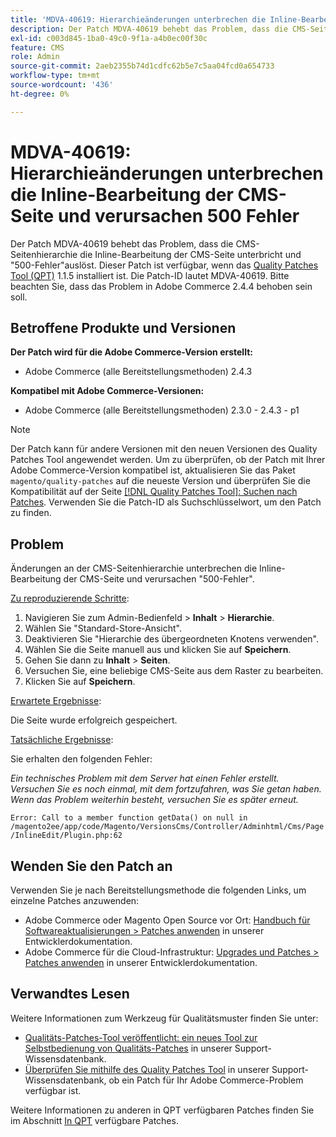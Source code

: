 ```yaml
---
title: 'MDVA-40619: Hierarchieänderungen unterbrechen die Inline-Bearbeitung der CMS-Seite und verursachen 500 Fehler'
description: Der Patch MDVA-40619 behebt das Problem, dass die CMS-Seitenhierarchie die Inline-Bearbeitung der CMS-Seite unterbricht und "500-Fehler"auslöst. Dieser Patch ist verfügbar, wenn das [Quality Patches Tool (QPT)](/help/announcements/adobe-commerce-announcements/magento-quality-patches-released-new-tool-to-self-serve-quality-patches.md) 1.1.5 installiert ist. Die Patch-ID lautet MDVA-40619. Bitte beachten Sie, dass das Problem in Adobe Commerce 2.4.4 behoben sein soll.
exl-id: c003d845-1ba0-49c0-9f1a-a4b0ec00f30c
feature: CMS
role: Admin
source-git-commit: 2aeb2355b74d1cdfc62b5e7c5aa04fcd0a654733
workflow-type: tm+mt
source-wordcount: '436'
ht-degree: 0%

---
```


# MDVA-40619: Hierarchieänderungen unterbrechen die Inline-Bearbeitung der CMS-Seite und verursachen 500 Fehler

Der Patch MDVA-40619 behebt das Problem, dass die CMS-Seitenhierarchie die Inline-Bearbeitung der CMS-Seite unterbricht und &quot;500-Fehler&quot;auslöst. Dieser Patch ist verfügbar, wenn das [Quality Patches Tool (QPT)](/help/announcements/adobe-commerce-announcements/magento-quality-patches-released-new-tool-to-self-serve-quality-patches.md) 1.1.5 installiert ist. Die Patch-ID lautet MDVA-40619. Bitte beachten Sie, dass das Problem in Adobe Commerce 2.4.4 behoben sein soll.

## Betroffene Produkte und Versionen

**Der Patch wird für die Adobe Commerce-Version erstellt:**

* Adobe Commerce (alle Bereitstellungsmethoden) 2.4.3

**Kompatibel mit Adobe Commerce-Versionen:**

* Adobe Commerce (alle Bereitstellungsmethoden) 2.3.0 - 2.4.3 - p1

>[!NOTE]
>
>Der Patch kann für andere Versionen mit den neuen Versionen des Quality Patches Tool angewendet werden. Um zu überprüfen, ob der Patch mit Ihrer Adobe Commerce-Version kompatibel ist, aktualisieren Sie das Paket `magento/quality-patches` auf die neueste Version und überprüfen Sie die Kompatibilität auf der Seite [[!DNL Quality Patches Tool]: Suchen nach Patches](https://experienceleague.adobe.com/tools/commerce-quality-patches/index.html). Verwenden Sie die Patch-ID als Suchschlüsselwort, um den Patch zu finden.

## Problem

Änderungen an der CMS-Seitenhierarchie unterbrechen die Inline-Bearbeitung der CMS-Seite und verursachen &quot;500-Fehler&quot;.

<u>Zu reproduzierende Schritte</u>:

1. Navigieren Sie zum Admin-Bedienfeld > **Inhalt** > **Hierarchie**.
1. Wählen Sie &quot;Standard-Store-Ansicht&quot;.
1. Deaktivieren Sie &quot;Hierarchie des übergeordneten Knotens verwenden&quot;.
1. Wählen Sie die Seite manuell aus und klicken Sie auf **Speichern**.
1. Gehen Sie dann zu **Inhalt** > **Seiten**.
1. Versuchen Sie, eine beliebige CMS-Seite aus dem Raster zu bearbeiten.
1. Klicken Sie auf **Speichern**.

<u>Erwartete Ergebnisse</u>:

Die Seite wurde erfolgreich gespeichert.

<u>Tatsächliche Ergebnisse</u>:

Sie erhalten den folgenden Fehler:

*Ein technisches Problem mit dem Server hat einen Fehler erstellt. Versuchen Sie es noch einmal, mit dem fortzufahren, was Sie getan haben. Wenn das Problem weiterhin besteht, versuchen Sie es später erneut.*

`Error: Call to a member function getData() on null in /magento2ee/app/code/Magento/VersionsCms/Controller/Adminhtml/Cms/Page/InlineEdit/Plugin.php:62`

## Wenden Sie den Patch an

Verwenden Sie je nach Bereitstellungsmethode die folgenden Links, um einzelne Patches anzuwenden:

* Adobe Commerce oder Magento Open Source vor Ort: [Handbuch für Softwareaktualisierungen > Patches anwenden](https://experienceleague.adobe.com/en/docs/commerce-operations/tools/quality-patches-tool/usage) in unserer Entwicklerdokumentation.
* Adobe Commerce für die Cloud-Infrastruktur: [Upgrades und Patches > Patches anwenden](https://experienceleague.adobe.com/en/docs/commerce-cloud-service/user-guide/develop/upgrade/apply-patches) in unserer Entwicklerdokumentation.

## Verwandtes Lesen

Weitere Informationen zum Werkzeug für Qualitätsmuster finden Sie unter:

* [Qualitäts-Patches-Tool veröffentlicht: ein neues Tool zur Selbstbedienung von Qualitäts-Patches](/help/announcements/adobe-commerce-announcements/magento-quality-patches-released-new-tool-to-self-serve-quality-patches.md) in unserer Support-Wissensdatenbank.
* [Überprüfen Sie mithilfe des Quality Patches Tool](/help/support-tools/patches-available-in-qpt-tool/check-patch-for-magento-issue-with-magento-quality-patches.md) in unserer Support-Wissensdatenbank, ob ein Patch für Ihr Adobe Commerce-Problem verfügbar ist.

Weitere Informationen zu anderen in QPT verfügbaren Patches finden Sie im Abschnitt [In QPT](https://support.magento.com/hc/en-us/sections/360010506631-Patches-available-in-MQP-tool-) verfügbare Patches.
